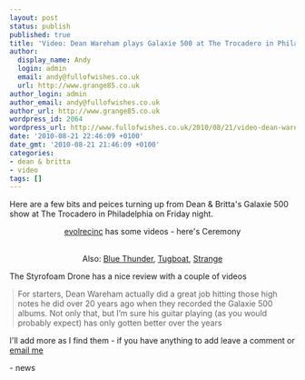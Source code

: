 ```yaml
---
layout: post
status: publish
published: true
title: 'Video: Dean Wareham plays Galaxie 500 at The Trocadero in Philadelphia'
author:
  display_name: Andy
  login: admin
  email: andy@fullofwishes.co.uk
  url: http://www.grange85.co.uk
author_login: admin
author_email: andy@fullofwishes.co.uk
author_url: http://www.grange85.co.uk
wordpress_id: 2064
wordpress_url: http://www.fullofwishes.co.uk/2010/08/21/video-dean-wareham-plays-galaxie-500-at-the-trocadero-in-philadelphia/
date: '2010-08-21 22:46:09 +0100'
date_gmt: '2010-08-21 21:46:09 +0100'
categories:
- dean & britta
- video
tags: []
---
```

<div>Here are a few bits and peices turning up from Dean &amp; Britta&#39;s Galaxie 500 show at The Trocadero in Philadelphia on Friday night.
<p />
<div style="text-align: center;"><a href="http://www.youtube.com/user/evolrecinc">evolrecinc</a> has some videos - here&#39;s Ceremony<br /> <figure class="caption "><figcaption class="caption-text"></figcaption></figure><br />Also: <a href="http://www.youtube.com/watch?v=tstYhoUT2k4">Blue Thunder</a>, <a href="http://www.youtube.com/watch?v=ekz0d1FmJOY">Tugboat</a>, <a href="http://www.youtube.com/watch?v=K5poZE53jeg">Strange</a> </div>
<p>The Styrofoam Drone has a nice review with a couple of videos<br />
<blockquote class="gmail_quote" style="margin: 0pt 0pt 0pt 0.8ex; border-left: 1px solid rgb(204, 204, 204); padding-left: 1ex;">For starters, Dean Wareham actually did a great job hitting those high notes he did over 20 years ago when they recorded the Galaxie 500 albums. Not only that, but I’m sure his guitar playing (as you would probably expect) has only gotten better over the years</p></blockquote>
<div>
<div style="text-align: center;"><figure class="caption "><figcaption class="caption-text"></figcaption></figure></div>
<p> I&#39;ll add more as I find them - if you have anything to add leave a comment or <a href="mailto:andy@grange85.co.uk">email me</a>
<p /></div>
- news
</p></div>
